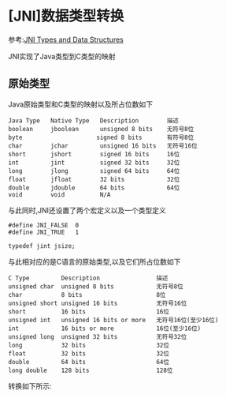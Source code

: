 
# [JNI]数据类型转换

参考:[JNI Types and Data Structures](https://docs.oracle.com/javase/7/docs/technotes/guides/jni/spec/types.html)

JNI实现了Java类型到C类型的映射

## 原始类型

Java原始类型和C类型的映射以及所占位数如下

    Java Type   Native Type   Description        描述
    boolean     jboolean      unsigned 8 bits    无符号8位
    byte                     signed 8 bits       有符号8位
    char        jchar         unsigned 16 bits   无符号16位
    short       jshort        signed 16 bits     16位
    int         jint          signed 32 bits     32位
    long        jlong         signed 64 bits     64位
    float       jfloat        32 bits            32位
    double      jdouble       64 bits            64位
    void        void          N/A

与此同时,JNI还设置了两个宏定义以及一个类型定义

    #define JNI_FALSE  0 
    #define JNI_TRUE   1 

    typedef jint jsize; 

与此相对应的是C语言的原始类型,以及它们所占位数如下

    C Type         Description                描述
    unsigned char  unsigned 8 bits            无符号8位
    char           8 bits                     8位
    unsigned short unsigned 16 bits           无符号16位
    short          16 bits                    16位
    unsigned int   unsigned 16 bits or more   无符号16位(至少16位)
    int            16 bits or more            16位(至少16位)
    unsigned long  unsigned 32 bits           无符号32位
    long           32 bits                    32位
    float          32 bits                    32位
    double         64 bits                    64位
    long double    128 bits                   128位

转换如下所示:

